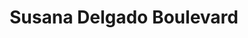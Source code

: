 ---
title: "Susana Delgado Boulevard"
url: /san-pedro-de-la-paz/susana-delgado-boulevard/
shop: Einkaufszentrum
---